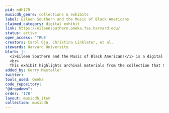 ```yaml
---
pid: mdh179
musicdh_genre: collections & exhibits
label: Eileen Southern and the Music of Black Americans
claimed_category: digital exhibit
link: https://eileensouthern.omeka.fas.harvard.edu/
status: active
open_access: 'TRUE'
creators: Carol Oja, Christina Linklater, et al.
stewards: Harvard University
blurb: |-
  <i>Eileen Southern and the Music of Black Americans</i> is a digital exhibit centered on Eileen Jackson Southern (1920-2002), an extraordinary scholar whose landmark book <i>The Music of Black Americans</i> (W. W. Norton, 1st edition 1971) inspired the academic subfield of Black music studies. In 1976 Southern became the first African American woman tenured in Harvard’s Faculty of Arts and Sciences. In both research and teaching, she confronted racial and gender biases, yet she persistently pursued the work she believed in.
  <br>
  This exhibit highlights archival materials from the collection that Southern left to the Harvard University Archives, and it introduces visitors to Southern’s life and legacy.
added_by: Kerry Masteller
twitter: 
tools_used: Omeka
code_repository: 
"@dropdown": 
order: '178'
layout: musicdh_item
collection: musicdh
---
```

